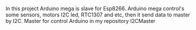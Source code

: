 In this project Arduino mega is slave for Esp8266. Arduino mega control's some sensors, motors I2C led, RTC1307 and etc, then it send data to master by I2C.
Master for control Arduino in my repository I2CMaster
